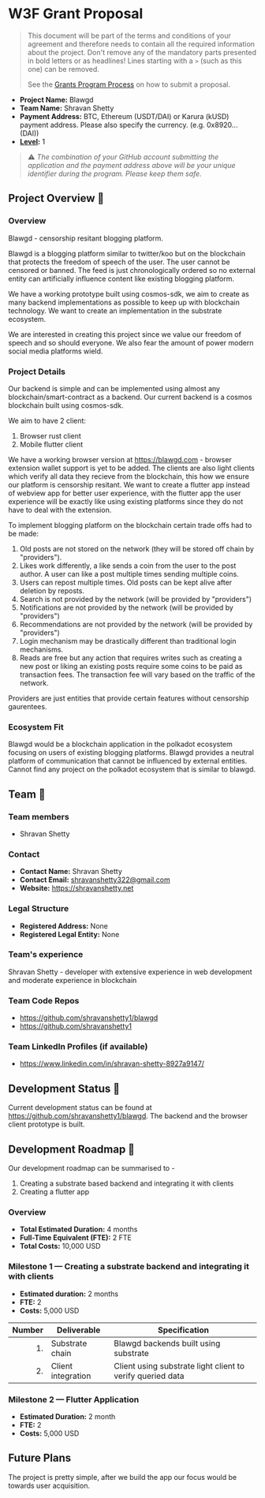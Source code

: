 # W3F Grant Proposal

> This document will be part of the terms and conditions of your agreement and therefore needs to contain all the required information about the project. Don't remove any of the mandatory parts presented in bold letters or as headlines! Lines starting with a `>` (such as this one) can be removed.
>
> See the [Grants Program Process](https://github.com/w3f/Grants-Program/#pencil-process) on how to submit a proposal.

* **Project Name:** Blawgd
* **Team Name:** Shravan Shetty
* **Payment Address:** BTC, Ethereum (USDT/DAI) or Karura (kUSD) payment address. Please also specify the currency. (e.g. 0x8920... (DAI))
* **[Level](https://github.com/w3f/Grants-Program/tree/master#level_slider-levels):** 1 

> ⚠️ *The combination of your GitHub account submitting the application and the payment address above will be your unique identifier during the program. Please keep them safe.*

## Project Overview :page_facing_up:

### Overview

Blawgd - censorship resitant blogging platform.

Blawgd is a blogging platform similar to twitter/koo but on the blockchain that protects the freedom of speech of the user. The user
cannot be censored or banned. The feed is just chronologically ordered so no external entity can artificially influence content like 
existing blogging platform.

We have a working prototype built using cosmos-sdk, we aim to create as many backend implementations as possible 
to keep up with blockchain technology. We want to create
an implementation in the substrate ecosystem.

We are interested in creating this project since we value our freedom of speech and so should everyone. We also fear
the amount of power modern social media platforms wield.

### Project Details

Our backend is simple and can be implemented using almost any blockchain/smart-contract as a backend. Our current backend is a cosmos blockchain built using cosmos-sdk.

We aim to have 2 client:
1. Browser rust client
2. Mobile flutter client

We have a working browser version at https://blawgd.com - browser extension wallet support is yet to be added. The clients are also light clients
which verify all data they recieve from the blockchain, this how we ensure our platform is censorship resitant.
We want to create a flutter app instead of webview app for better user experience, with the
flutter app the user experience will be exactly like using existing platforms since they do not have to deal with the extension.

To implement blogging platform on the blockchain certain trade offs had to be made:
1. Old posts are not stored on the network (they will be stored off chain by "providers").
2. Likes work differently, a like sends a coin from the user to the post author. A user can like a post multiple times sending multiple coins.
3. Users can repost multiple times. Old posts can be kept alive after deletion by reposts.
4. Search is not provided by the network (will be provided by "providers")
5. Notifications are not provided by the network (will be provided by "providers")
6. Recommendations are not provided by the network (will be provided by "providers")
7. Login mechanism may be drastically different than traditional login mechanisms.
8. Reads are free but any action that requires writes such as creating a new post or liking an existing posts require some coins to be paid as transaction fees. The transaction fee will vary based on the traffic of the network.

Providers are just entities that provide certain features without censorship gaurentees.

### Ecosystem Fit

Blawgd would be a blockchain application in the polkadot ecosystem focusing on users of existing blogging platforms.
Blawgd provides a neutral platform of communication that cannot be influenced by external entities.
Cannot find any project on the polkadot ecosystem that is similar to blawgd.

## Team :busts_in_silhouette:

### Team members
- Shravan Shetty

### Contact

* **Contact Name:** Shravan Shetty
* **Contact Email:** shravanshetty322@gmail.com
* **Website:** https://shravanshetty.net

### Legal Structure

* **Registered Address:** None
* **Registered Legal Entity:** None

### Team's experience

Shravan Shetty - developer with extensive experience in web development and moderate experience in blockchain

### Team Code Repos

* https://github.com/shravanshetty1/blawgd
* https://github.com/shravanshetty1

### Team LinkedIn Profiles (if available)

* https://www.linkedin.com/in/shravan-shetty-8927a9147/

## Development Status :open_book:

Current development status can be found at https://github.com/shravanshetty1/blawgd. The backend and the browser client prototype is built.

## Development Roadmap :nut_and_bolt:

Our development roadmap can be summarised to -
1. Creating a substrate based backend and integrating it with clients
2. Creating a flutter app

### Overview

* **Total Estimated Duration:** 4 months
* **Full-Time Equivalent (FTE):**  2 FTE
* **Total Costs:** 10,000 USD

### Milestone 1 — Creating a substrate backend and integrating it with clients

* **Estimated duration:** 2 months
* **FTE:**  2
* **Costs:** 5,000 USD

| Number | Deliverable | Specification |
| -----: | ----------- | ------------- |
| 1. | Substrate chain | Blawgd backends built using substrate |  
| 2. | Client integration | Client using substrate light client to verify queried data |  

### Milestone 2 — Flutter Application

* **Estimated Duration:** 2 month
* **FTE:**  2
* **Costs:** 5,000 USD


## Future Plans

The project is pretty simple, after we build the app our focus would be towards user acquisition.